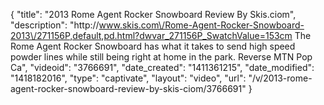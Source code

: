 {
    "title": "2013 Rome Agent Rocker Snowboard Review By Skis.ciom",
    "description": "http:\/\/www.skis.com\/Rome-Agent-Rocker-Snowboard-2013\/271156P,default,pd.html?dwvar_271156P_SwatchValue=153cm  The Rome Agent Rocker Snowboard has what it takes to send high speed powder lines while still being right at home in the park. Reverse MTN Pop Ca",
    "videoid": "3766691",
    "date_created": "1411361215",
    "date_modified": "1418182016",
    "type": "captivate",
    "layout": "video",
    "url": "\/v\/2013-rome-agent-rocker-snowboard-review-by-skis-ciom\/3766691"
}